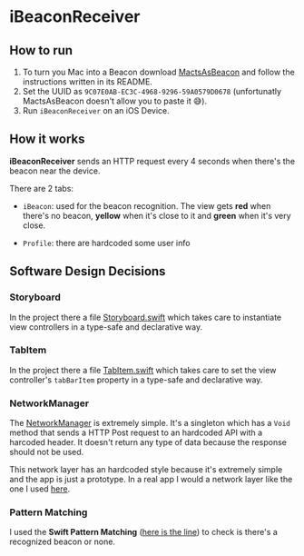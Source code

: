# iBeaconReceiver

## How to run

1. To turn you Mac into a Beacon download [MactsAsBeacon](https://github.com/timd/MactsAsBeacon) and follow the instructions written in its README.
2. Set the UUID as `9C07E0AB-EC3C-4968-9296-59A0579D0678` (unfortunatly MactsAsBeacon doesn't allow you to paste it 😅).
3. Run `iBeaconReceiver` on an iOS Device.

## How it works

**iBeaconReceiver** sends an HTTP request every 4 seconds when there's the beacon near the device.

There are 2 tabs:

* `iBeacon`: used for the beacon recognition. The view gets **red** when there's no beacon, **yellow** when it's close to it and **green** when it's very close.

*  `Profile`: there are hardcoded some user info

## Software Design Decisions

### Storyboard

In the project there a file [Storyboard.swift](https://github.com/andreaantonioni/iBeaconReceiver/blob/master/iBeaconReceiver/Storyboard.swift)
which takes care to instantiate view controllers in a type-safe and declarative way.

### TabItem

In the project there a file [TabItem.swift](https://github.com/andreaantonioni/iBeaconReceiver/blob/master/iBeaconReceiver/TabItem.swift)
which takes care to set the view controller's `tabBarItem` property in a type-safe and declarative way.

### NetworkManager

The [NetworkManager](https://github.com/andreaantonioni/iBeaconReceiver/blob/master/iBeaconReceiver/NetworkManager.swift) is extremely simple.
It's a singleton which has a `Void` method that sends a HTTP Post request to an hardcoded API with a harcoded header.
It doesn't return any type of data because the response should not be used.


This network layer has an hardcoded style because it's extremely simple and the app is just a prototype.
In a real app I would a network layer like the one I used [here](https://github.com/andreaantonioni/Stargazers/tree/master/Stargazers/Network).

### Pattern Matching

I used the **Swift Pattern Matching** ([here is the line](https://github.com/andreaantonioni/iBeaconReceiver/blob/8800f3f16cdd66d58d94484678d4ec29ad3de765/iBeaconReceiver/BeaconViewController.swift#L110))
to check is there's a recognized beacon or none.


